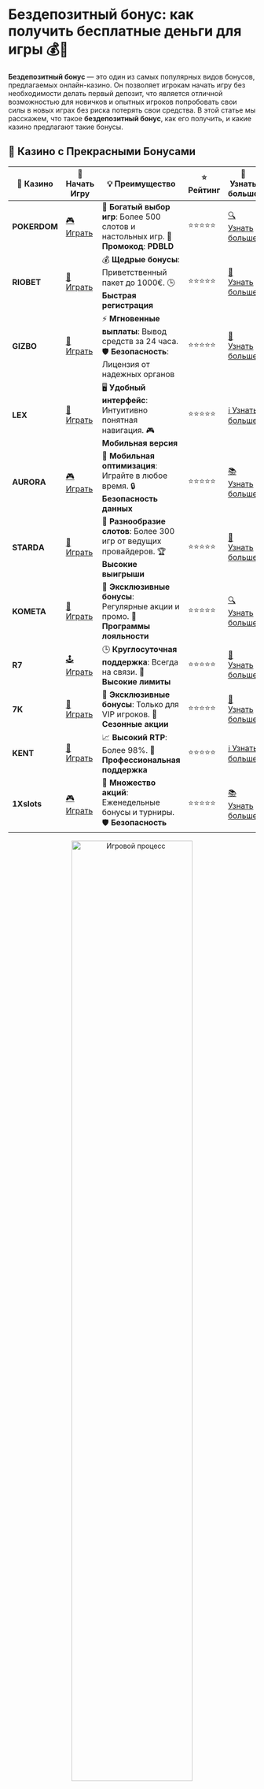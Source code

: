# Бездепозитный бонус: как получить бесплатные деньги для игры 💰🎰

**Бездепозитный бонус** — это один из самых популярных видов бонусов, предлагаемых онлайн-казино. Он позволяет игрокам начать игру без необходимости делать первый депозит, что является отличной возможностью для новичков и опытных игроков попробовать свои силы в новых играх без риска потерять свои средства. В этой статье мы расскажем, что такое **бездепозитный бонус**, как его получить, и какие казино предлагают такие бонусы.

## 🌟 Казино с Прекрасными Бонусами

| 🎲 **Казино** | 🔗 **Начать Игру** | 💡 **Преимущество** | ⭐ **Рейтинг** | 🔗 **Узнать больше** |
|--------------|---------------------|---------------------|----------------|----------------------|
| **POKERDOM**  | [🎮 Играть](https://brandplay.link/4k77v2yx) | 🎉 **Богатый выбор игр**: Более 500 слотов и настольных игр. 🎁 **Промокод**: **PDBLD** | ⭐⭐⭐⭐⭐ | [🔍 Узнать больше](https://brandplay.link/4k77v2yx) |
| **RIOBET**    | [🎰 Играть](https://brandplay.link/7xBLTPyj) | 💰 **Щедрые бонусы**: Приветственный пакет до 1000€. 🕒 **Быстрая регистрация** | ⭐⭐⭐⭐⭐ | [📖 Узнать больше](https://brandplay.link/7xBLTPyj) |
| **GIZBO**     | [🎲 Играть](https://brandplay.link/bprXw4YV) | ⚡ **Мгновенные выплаты**: Вывод средств за 24 часа. 🛡️ **Безопасность**: Лицензия от надежных органов | ⭐⭐⭐⭐⭐ | [📝 Узнать больше](https://brandplay.link/bprXw4YV) |
| **LEX**       | [🤑 Играть](https://brandplay.link/zW4hdDFV) | 🖥️ **Удобный интерфейс**: Интуитивно понятная навигация. 🎮 **Мобильная версия** | ⭐⭐⭐⭐⭐ | [ℹ️ Узнать больше](https://brandplay.link/zW4hdDFV) |
| **AURORA**    | [🎮 Играть](https://10trafic-stat2.com/click/668546556bcc6313411604bd/6766/13032/subaccount) | 📱 **Мобильная оптимизация**: Играйте в любое время. 🔒 **Безопасность данных** | ⭐⭐⭐⭐⭐ | [📚 Узнать больше](https://10trafic-stat2.com/click/668546556bcc6313411604bd/6766/13032/subaccount) |
| **STARDА**    | [🎯 Играть](https://brandplay.link/fB7xwRFL) | 🎰 **Разнообразие слотов**: Более 300 игр от ведущих провайдеров. 🏆 **Высокие выигрыши** | ⭐⭐⭐⭐⭐ | [🔎 Узнать больше](https://brandplay.link/fB7xwRFL) |
| **KOMETA**    | [🎰 Играть](https://brandplay.link/8ZymQJV8) | 🎁 **Эксклюзивные бонусы**: Регулярные акции и промо. 🔄 **Программы лояльности** | ⭐⭐⭐⭐⭐ | [🔍 Узнать больше](https://brandplay.link/8ZymQJV8) |
| **R7**        | [🕹️ Играть](https://brandplay.link/bMd3Yjsw) | 🕒 **Круглосуточная поддержка**: Всегда на связи. 💸 **Высокие лимиты** | ⭐⭐⭐⭐⭐ | [📖 Узнать больше](https://brandplay.link/bMd3Yjsw) |
| **7K**        | [🎲 Играть](https://brandplay.link/BvQyFShp) | 🌟 **Эксклюзивные бонусы**: Только для VIP игроков. 🎉 **Сезонные акции** | ⭐⭐⭐⭐⭐ | [📝 Узнать больше](https://brandplay.link/BvQyFShp) |
| **KENT**      | [🤑 Играть](https://brandplay.link/Fv2WP3js) | 📈 **Высокий RTP**: Более 98%. 💼 **Профессиональная поддержка** | ⭐⭐⭐⭐⭐ | [ℹ️ Узнать больше](https://brandplay.link/Fv2WP3js) |
| **1Xslots**   | [🎮 Играть](https://brandplay.link/hSB1khtr) | 🎉 **Множество акций**: Еженедельные бонусы и турниры. 🛡️ **Безопасность** | ⭐⭐⭐⭐⭐ | [📚 Узнать больше](https://brandplay.link/hSB1khtr) |

<div align="center"> <img src="https://i.pinimg.com/originals/1d/b3/25/1db325483acbe642c6d4e6fdd73a4988.gif" alt="Игровой процесс" width="70%"> </div>
---

## 🚀 Быстрые Выигрыши и Поддержка

| 🎲 **Казино** | 🔗 **Начать Игру** | 💡 **Преимущество** | ⭐ **Рейтинг** | 🔗 **Узнать больше** |
|--------------|---------------------|---------------------|----------------|----------------------|
| **GAMA**      | [🎯 Играть](https://brandplay.link/j6NMKsDz) | 🔍 **Интуитивный интерфейс**: Легкость использования. 🏅 **Престижные турниры** | ⭐⭐⭐⭐☆ | [🔎 Узнать больше](https://brandplay.link/j6NMKsDz) |
| **ONION**     | [🎰 Играть](https://brandplay.link/zBGRVpQ9) | 🤑 **Низкие ставки**: Идеально для начинающих. 🔄 **Быстрые выводы** | ⭐⭐⭐⭐☆ | [🔍 Узнать больше](https://brandplay.link/zBGRVpQ9) |
| **ЧЕМПИОН**   | [🕹️ Играть](https://temon-gter.cfd/go/lRq?p80412p304504pcc44t17455) | 🏅 **Лояльная программа**: Награды за активность. 🎁 **Ежемесячные бонусы** | ⭐⭐⭐⭐☆ | [📖 Узнать больше](https://temon-gter.cfd/go/lRq?p80412p304504pcc44t17455) |
| **VAVADA**    | [🎲 Играть](https://vavadapartner.pro/?promo=ea5c9275-6854-4505-94fc-95ab18221945-linkb2) | 🚀 **Быстрая регистрация**: Начните играть мгновенно. 🔐 **Безопасные транзакции** | ⭐⭐⭐⭐☆ | [📝 Узнать больше](https://vavadapartner.pro/?promo=ea5c9275-6854-4505-94fc-95ab18221945-linkb2) |
| **FRIENDS**   | [🤑 Играть](https://gofriends.mba/linkb2) | 🤝 **Социальные игры**: Играйте с друзьями. 🌐 **Мультиплатформенность** | ⭐⭐⭐⭐☆ | [ℹ️ Узнать больше](https://gofriends.mba/linkb2) |
| **1WIN**      | [🎮 Играть](https://brandplay.link/smXVpBbG) | 🏆 **Спортивные ставки**: Широкий выбор видов спорта. 💵 **Высокие коэффициенты** | ⭐⭐⭐⭐☆ | [📚 Узнать больше](https://brandplay.link/smXVpBbG) |
| **DRIP**      | [🎯 Играть](https://drp-ircp01.com/c07e6a3db) | 🌐 **Инновационные игры**: Новейшие игровые технологии. 🛡️ **Высокая безопасность** | ⭐⭐⭐⭐☆ | [🔎 Узнать больше](https://drp-ircp01.com/c07e6a3db) |
| **JOYCASINO** | [🎰 Играть](https://rpc30.call2me.pro/?/ru/registration?apkpop=0&partner=p24970p3291217pc98f) | 🎁 **Приятные бонусы**: Ежедневные акции и подарки. 🕹️ **Разнообразие игр** | ⭐⭐⭐⭐☆ | [🔍 Узнать больше](https://rpc30.call2me.pro/?/ru/registration?apkpop=0&partner=p24970p3291217pc98f) |
| **PLAYFORTUNA** | [🎮 Играть](https://fortunapromo.net/alt/playfortuna/registration?0dc4a9362a71feb7e3f165fb8e766f70) | 🎉 **Регулярные акции**: Бонусы, фриспины и многое другое. 🏅 **Турниры** | ⭐⭐⭐⭐☆ | [📚 Узнать больше](https://fortunapromo.net/alt/playfortuna/registration?0dc4a9362a71feb7e3f165fb8e766f70) |
| **SYKAA**     | [🤑 Играть](https://s-two-way.com/?source=linkb2&pid=30697) | 💸 **Доступные ставки**: Идеально для новичков. 🎁 **Щедрые бонусы** | ⭐⭐⭐⭐☆ | [🔍 Узнать больше](https://s-two-way.com/?source=linkb2&pid=30697) |

<div align="center"> <img src="https://i.pinimg.com/originals/1d/b3/25/1db325483acbe642c6d4e6fdd73a4988.gif" alt="Игровой процесс" width="70%"> </div>

![Бездепозитный бонус](https://i.pinimg.com/originals/a9/29/6e/a9296ea1cf6a7c20a985e593451f0323.png)

## Что такое бездепозитный бонус?

**Бездепозитный бонус** — это бонус, который вы получаете от казино без необходимости вносить депозит. Обычно он предоставляется в виде бесплатных вращений на слотах или бонусных средств, которые можно использовать для ставок на различные игры. Этот бонус — отличная возможность для новых игроков попробовать свои силы в казино, не рискуя своими деньгами.

### Как работает бездепозитный бонус?

Когда вы регистрируетесь в онлайн-казино, некоторые платформы предлагают **бездепозитный бонус** в качестве поощрения. Этот бонус может быть в нескольких формах:
- **Бесплатные вращения** — вы получаете несколько бесплатных вращений на выбранных слотах.
- **Бонусные средства** — вам предоставляется определенная сумма денег, которую можно использовать для ставок.

После того как бонус будет активирован, вам нужно выполнить несколько условий, чтобы вывести выигрыш:
1. **Прохождение вейджера** — большинство бонусов требуют от игрока выполнения условий по отыгрышу. Это означает, что вы должны сделать ставки на определенную сумму, прежде чем сможете вывести свой выигрыш.
2. **Ограничения на игры** — некоторые казино ограничивают использование бездепозитных бонусов только на определенные игры или слоты.

## Как получить бездепозитный бонус?

Получить **бездепозитный бонус** можно несколькими способами:
- **Регистрация в казино**: Многие казино предлагают бездепозитный бонус новым игрокам сразу после регистрации. В этом случае вам не нужно делать депозит, чтобы получить бонус.
- **Промокоды и акции**: Иногда казино проводят специальные акции, при которых можно получить бездепозитные бонусы с использованием промокодов. Вам достаточно ввести код при регистрации или в личном кабинете.
- **Подарки за активность**: Некоторые казино предоставляют бонусы за активность в системе, например, за выполнение заданий или участие в турнирах.

### Популярные бренды, предлагающие бездепозитные бонусы

Множество онлайн-казино предлагают **бездепозитные бонусы**, среди которых можно выделить следующие бренды, известные своим привлекательным предложением для новичков и опытных игроков:

- **Pokerdom** — предоставляет бездепозитные бонусы для новых игроков, чтобы они могли протестировать слоты и настольные игры.
- **Riobet** — казино с множеством акций и бонусов для новичков, включая бездепозитные предложения.
- **Gizbo** — платформа с выгодными бонусами, в том числе бездепозитными, для новых игроков.
- **LEX** — предлагает бонусы для новых пользователей, включая бездепозитные фриспины.
- **Aurora** — известное казино, где новые игроки могут получить бездепозитные бонусы и бонусные деньги.
- **Starda** — казино с привлекательными бонусами, включая бездепозитные, для начинающих.
- **Kometa** — казино с хорошими предложениями бездепозитных бонусов для новых игроков.
- **R7** — предлагает бездепозитные бонусы и другие акции для своих игроков.
- **7K** — платформа, где можно получить бездепозитные бонусы и начать игру без риска.
- **Kent** — казино с возможностью получить бездепозитный бонус для новых игроков.

## Преимущества бездепозитного бонуса

**Бездепозитный бонус** имеет множество преимуществ, как для новичков, так и для опытных игроков:
- **Без риска**: Вы можете начать игру без депозита, что исключает финансовые риски.
- **Возможность попробовать игры**: Это отличная возможность протестировать игры и понять, подходит ли вам выбранная платформа.
- **Шанс на выигрыш**: Даже если вы начинаете с небольшими средствами, бездепозитный бонус может привести к реальному выигрышу.
- **Тренировка и освоение стратегии**: Вы можете использовать бонус для тренировок и изучения стратегии без потери собственных средств.

## Недостатки бездепозитного бонуса

Несмотря на все свои преимущества, **бездепозитный бонус** имеет несколько ограничений:
- **Ограниченные игры**: Иногда бонус можно использовать только на определенных играх или слотах.
- **Вейджер**: Для вывода выигрыша с бонуса часто нужно выполнить условия по отыгрышу, что может быть непросто.
- **Малые суммы**: Обычно размер бездепозитного бонуса ограничен, что не всегда позволяет выиграть крупные суммы.

## Заключение

**Бездепозитный бонус** — это отличная возможность начать игру в онлайн-казино без риска для собственного бюджета. Он подходит как для новичков, которые хотят освоиться в мире азартных игр, так и для опытных игроков, желающих испытать удачу. Если вы хотите получить бесплатные деньги для игры, не забывайте следить за акциями и бонусами в популярных казино, таких как **Pokerdom**, **Riobet**, **Gizbo**, **LEX**, **Aurora**, **Starda**, **Kometa**, **R7**, **7K** и **Kent**. 🎉

Не упустите шанс попробовать удачу и начать играть без депозита! 🍀
